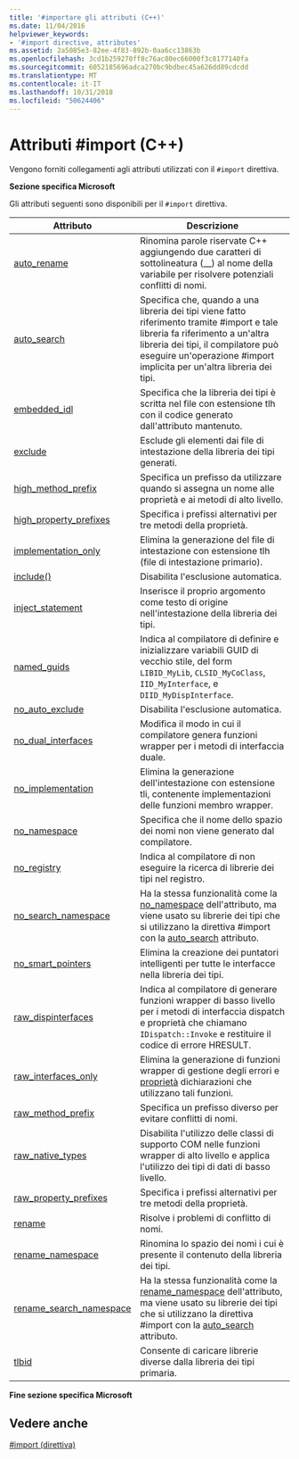 ```yaml
---
title: '#importare gli attributi (C++)'
ms.date: 11/04/2016
helpviewer_keywords:
- '#import directive, attributes'
ms.assetid: 2a5085e3-82ee-4f83-892b-0aa6cc13863b
ms.openlocfilehash: 3cd1b259270ff8c76ac80ec66000f3c8177140fa
ms.sourcegitcommit: 6052185696adca270bc9bdbec45a626dd89cdcdd
ms.translationtype: MT
ms.contentlocale: it-IT
ms.lasthandoff: 10/31/2018
ms.locfileid: "50624406"
---
```

# <a name="import-attributes-c"></a>Attributi #import (C++)
Vengono forniti collegamenti agli attributi utilizzati con il `#import` direttiva.

**Sezione specifica Microsoft**

Gli attributi seguenti sono disponibili per il `#import` direttiva.

|Attributo|Descrizione|
|---------------|-----------------|
|[auto_rename](../preprocessor/auto-rename.md)|Rinomina parole riservate C++ aggiungendo due caratteri di sottolineatura (__) al nome della variabile per risolvere potenziali conflitti di nomi.|
|[auto_search](../preprocessor/auto-search.md)|Specifica che, quando a una libreria dei tipi viene fatto riferimento tramite #import e tale libreria fa riferimento a un'altra libreria dei tipi, il compilatore può eseguire un'operazione #import implicita per un'altra libreria dei tipi.|
|[embedded_idl](../preprocessor/embedded-idl.md)|Specifica che la libreria dei tipi è scritta nel file con estensione tlh con il codice generato dall'attributo mantenuto.|
|[exclude](../preprocessor/exclude-hash-import.md)|Esclude gli elementi dai file di intestazione della libreria dei tipi generati.|
|[high_method_prefix](../preprocessor/high-method-prefix.md)|Specifica un prefisso da utilizzare quando si assegna un nome alle proprietà e ai metodi di alto livello.|
|[high_property_prefixes](../preprocessor/high-property-prefixes.md)|Specifica i prefissi alternativi per tre metodi della proprietà.|
|[implementation_only](../preprocessor/implementation-only.md)|Elimina la generazione del file di intestazione con estensione tlh (file di intestazione primario).|
|[include()](../preprocessor/include-parens.md)|Disabilita l'esclusione automatica.|
|[inject_statement](../preprocessor/inject-statement.md)|Inserisce il proprio argomento come testo di origine nell'intestazione della libreria dei tipi.|
|[named_guids](../preprocessor/named-guids.md)|Indica al compilatore di definire e inizializzare variabili GUID di vecchio stile, del form `LIBID_MyLib`, `CLSID_MyCoClass`, `IID_MyInterface`, e `DIID_MyDispInterface`.|
|[no_auto_exclude](../preprocessor/no-auto-exclude.md)|Disabilita l'esclusione automatica.|
|[no_dual_interfaces](../preprocessor/no-dual-interfaces.md)|Modifica il modo in cui il compilatore genera funzioni wrapper per i metodi di interfaccia duale.|
|[no_implementation](../preprocessor/no-implementation.md)|Elimina la generazione dell'intestazione con estensione tli, contenente implementazioni delle funzioni membro wrapper.|
|[no_namespace](../preprocessor/no-namespace.md)|Specifica che il nome dello spazio dei nomi non viene generato dal compilatore.|
|[no_registry](../preprocessor/no-registry.md)|Indica al compilatore di non eseguire la ricerca di librerie dei tipi nel registro.|
|[no_search_namespace](../preprocessor/no-search-namespace.md)|Ha la stessa funzionalità come la [no_namespace](../preprocessor/no-namespace.md) dell'attributo, ma viene usato su librerie dei tipi che si utilizzano la direttiva #import con la [auto_search](../preprocessor/auto-search.md) attributo.|
|[no_smart_pointers](../preprocessor/no-smart-pointers.md)|Elimina la creazione dei puntatori intelligenti per tutte le interfacce nella libreria dei tipi.|
|[raw_dispinterfaces](../preprocessor/raw-dispinterfaces.md)|Indica al compilatore di generare funzioni wrapper di basso livello per i metodi di interfaccia dispatch e proprietà che chiamano `IDispatch::Invoke` e restituire il codice di errore HRESULT.|
|[raw_interfaces_only](../preprocessor/raw-interfaces-only.md)|Elimina la generazione di funzioni wrapper di gestione degli errori e [proprietà](../cpp/property-cpp.md) dichiarazioni che utilizzano tali funzioni.|
|[raw_method_prefix](../preprocessor/raw-method-prefix.md)|Specifica un prefisso diverso per evitare conflitti di nomi.|
|[raw_native_types](../preprocessor/raw-native-types.md)|Disabilita l'utilizzo delle classi di supporto COM nelle funzioni wrapper di alto livello e applica l'utilizzo dei tipi di dati di basso livello.|
|[raw_property_prefixes](../preprocessor/raw-property-prefixes.md)|Specifica i prefissi alternativi per tre metodi della proprietà.|
|[rename](../preprocessor/rename-hash-import.md)|Risolve i problemi di conflitto di nomi.|
|[rename_namespace](../preprocessor/rename-namespace.md)|Rinomina lo spazio dei nomi i cui è presente il contenuto della libreria dei tipi.|
|[rename_search_namespace](../preprocessor/rename-search-namespace.md)|Ha la stessa funzionalità come la [rename_namespace](../preprocessor/rename-namespace.md) dell'attributo, ma viene usato su librerie dei tipi che si utilizzano la direttiva #import con la [auto_search](../preprocessor/auto-search.md) attributo.|
|[tlbid](../preprocessor/tlbid.md)|Consente di caricare librerie diverse dalla libreria dei tipi primaria.|

**Fine sezione specifica Microsoft**

## <a name="see-also"></a>Vedere anche

[#import (direttiva)](../preprocessor/hash-import-directive-cpp.md)